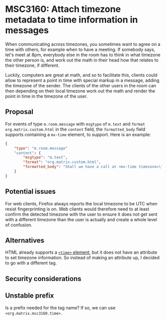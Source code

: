 # MSC3160: Attach timezone metadata to time information in messages

When communicating across timezones, you sometimes want to agree on a time with others, for example when to have a meeting. If somebody says, let's meet at 8pm, everybody else in the room has to think in what timezone the other person is, and work out the math in their head how that relates to their timezone, if different.

Luckily, computers are great at math, and so to facilitate this, clients could allow to represent a point in time with special markup in a message, adding the timezone of the sender. The clients of the other users in the room can then depending on their local timezone work out the math and render the point in time in the timezone of the user.

## Proposal

For events of type `m.room.message` with `msgtype` of `m.text` and `format` `org.matrix.custom.html` in the `content` field, the `formatted_body` field supports containing a `mx-time` element, to support. Here is an example:

```json
{
    "type": "m.room.message"
    "content": {
        "msgtype": "m.text",
        "format": "org.matrix.custom.html",
        "formatted_body": "Shall we have a call at <mx-time timezone=\"-120\">9am</mx-time>?"
    }
}
```

## Potential issues

For web clients, Firefox always reports the local timezone to be UTC when resist fingerprinting is on. Web clients would therefore need to at least confirm the detected timezone with the user to ensure it does not get sent with a different timezone than the user is actually and create a whole level of confusion.

## Alternatives

HTML already supports a [`<time>` element](https://developer.mozilla.org/en-US/docs/Web/HTML/Element/time), but it does not have an attribute to set timezone information. So instead of making an attribute up, I decided to go with a different tag.

## Security considerations

## Unstable prefix

Is a prefix needed for the tag name? If so, we can use `<org.matrix.msc3160.time>`.
